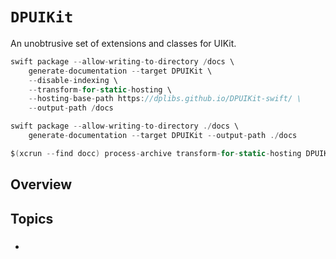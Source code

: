 # ``DPUIKit``

An unobtrusive set of extensions and classes for UIKit.

```swift
swift package --allow-writing-to-directory /docs \
    generate-documentation --target DPUIKit \
    --disable-indexing \
    --transform-for-static-hosting \
    --hosting-base-path https://dplibs.github.io/DPUIKit-swift/ \
    --output-path /docs

swift package --allow-writing-to-directory ./docs \
    generate-documentation --target DPUIKit --output-path ./docs

$(xcrun --find docc) process-archive transform-for-static-hosting DPUIKit.doccarchive --hosting-base-path ./ --output-path ./docs
```

## Overview



## Topics

### 

- 
